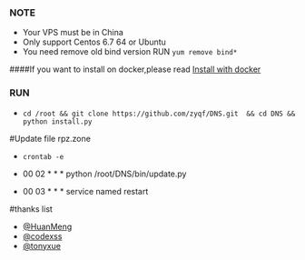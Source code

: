 
### NOTE  
* Your VPS must be in China
* Only support Centos 6.7 64  or Ubuntu
* You need remove old bind version RUN `yum remove bind*`

####If you want to install on docker,please read [Install with docker](https://github.com/zyqf/DNS/wiki/Install-with-docker)

### RUN
* `cd /root && git clone https://github.com/zyqf/DNS.git  && cd DNS && python install.py`

#Update file rpz.zone

* `crontab -e`

* 00 02 * * * python /root/DNS/bin/update.py
* 00 03 * * * service named restart


#thanks list
* [@HuanMeng](https://github.com/HuanMeng0)
* [@codexss](https://github.com/codexss)
* [@tonyxue](https://github.com/tonyxue)
